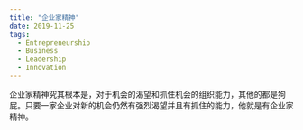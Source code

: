 ```yaml
---
title: "企业家精神"
date: 2019-11-25
tags:
  - Entrepreneurship
  - Business
  - Leadership
  - Innovation
---
```

企业家精神究其根本是，对于机会的渴望和抓住机会的组织能力，其他的都是狗屁。只要一家企业对新的机会仍然有强烈渴望并且有抓住的能力，他就是有企业家精神。
